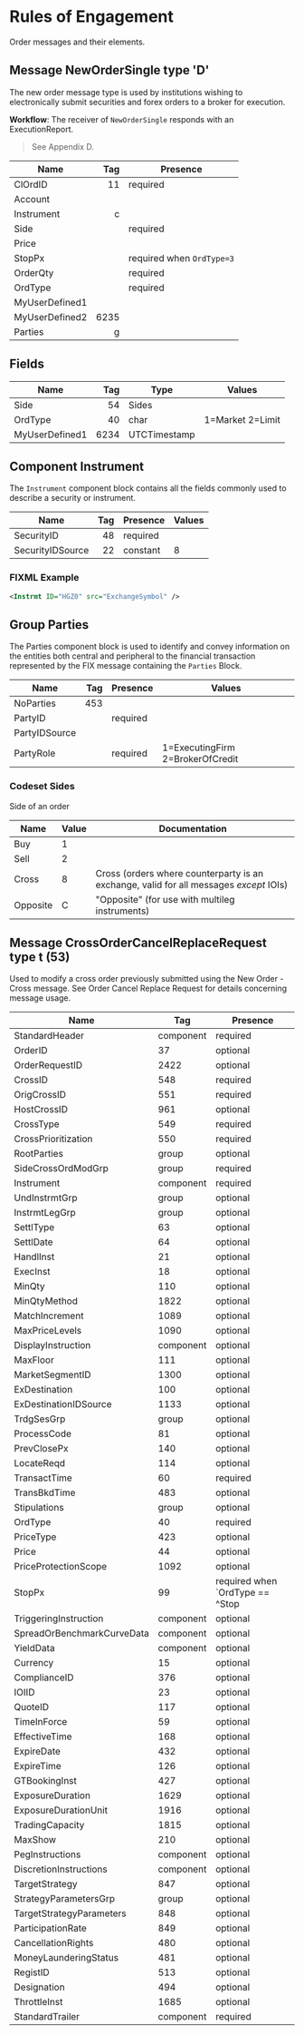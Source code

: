 # Rules of Engagement

Order messages and their elements.

## Message NewOrderSingle type 'D'

The new order message type is used by institutions wishing to electronically submit securities and forex orders to a broker for execution.

**Workflow**: The receiver of `NewOrderSingle` responds with an ExecutionReport.

> See Appendix D.

| Name           | Tag | Presence                |
| -------------- | --: | ----------------------- |
| ClOrdID        | 11  | required                |
| Account        |     |                         |
| Instrument     | c   |                         |
| Side           |     | required                |
| Price          |     |                         |
| StopPx         |     | required when `OrdType=3` |
| OrderQty       |     | required                |
| OrdType        |     | required                |
| MyUserDefined1 |     |                         |
| MyUserDefined2 | 6235|                         |	
| Parties        | g   |                         |

## Fields

| Name           | Tag | Type         |  Values                  |
|----------------|----:|--------------|--------------------------|
| Side           | 54  | Sides        |	                         |
| OrdType        | 40  | char         | 1=Market 2=Limit         |
| MyUserDefined1 | 6234| UTCTimestamp |	                         |

## Component Instrument 

The `Instrument` component block contains all the fields commonly used to describe a security or instrument.

| Name             | Tag | Presence  | Values 
|------------------|----:|-----------|--------
| SecurityID       | 48  | required  |        
| SecurityIDSource | 22  | constant  | 8      

### FIXML Example

```xml 
<Instrmt ID="HGZ0" src="ExchangeSymbol" />
```

## Group Parties 

The Parties component block is used to identify and convey information on the
entities both central and peripheral to the financial transaction represented
by the FIX message containing the `Parties` Block. 

| Name           | Tag | Presence  | Values |
|----------------|----:|-----------|--------|
| NoParties      | 453 |           |        |
| PartyID        |     | required  |        |
| PartyIDSource  |     |           |        |
| PartyRole      |     | required  | 1=ExecutingFirm 2=BrokerOfCredit 

### Codeset Sides 

Side of an order

| Name     | Value | Documentation |
|----------|-------|---------------|
| Buy      | 1     |               |
| Sell     | 2     |               |
| Cross    | 8     | Cross (orders where counterparty is an exchange, valid for all messages *except* IOIs) 
| Opposite | C     | "Opposite" (for use with multileg instruments) 

## Message CrossOrderCancelReplaceRequest type t (53)

Used to modify a cross order previously submitted using the New Order - Cross message. See Order Cancel Replace Request for details concerning message usage.

| Name                       | Tag       | Presence                                                 |
|----------------------------|-----------|----------------------------------------------------------|
| StandardHeader             | component | required                                                 |
| OrderID                    | 37        | optional                                                 |
| OrderRequestID             | 2422      | optional                                                 |
| CrossID                    | 548       | required                                                 |
| OrigCrossID                | 551       | required                                                 |
| HostCrossID                | 961       | optional                                                 |
| CrossType                  | 549       | required                                                 |
| CrossPrioritization        | 550       | required                                                 |
| RootParties                | group     | optional                                                 |
| SideCrossOrdModGrp         | group     | required                                                 |
| Instrument                 | component | required                                                 |
| UndInstrmtGrp              | group     | optional                                                 |
| InstrmtLegGrp              | group     | optional                                                 |
| SettlType                  | 63        | optional                                                 |
| SettlDate                  | 64        | optional                                                 |
| HandlInst                  | 21        | optional                                                 |
| ExecInst                   | 18        | optional                                                 |
| MinQty                     | 110       | optional                                                 |
| MinQtyMethod               | 1822      | optional                                                 |
| MatchIncrement             | 1089      | optional                                                 |
| MaxPriceLevels             | 1090      | optional                                                 |
| DisplayInstruction         | component | optional                                                 |
| MaxFloor                   | 111       | optional                                                 |
| MarketSegmentID            | 1300      | optional                                                 |
| ExDestination              | 100       | optional                                                 |
| ExDestinationIDSource      | 1133      | optional                                                 |
| TrdgSesGrp                 | group     | optional                                                 |
| ProcessCode                | 81        | optional                                                 |
| PrevClosePx                | 140       | optional                                                 |
| LocateReqd                 | 114       | optional                                                 |
| TransactTime               | 60        | required                                                 |
| TransBkdTime               | 483       | optional                                                 |
| Stipulations               | group     | optional                                                 |
| OrdType                    | 40        | required                                                 |
| PriceType                  | 423       | optional                                                 |
| Price                      | 44        | optional                                                 |
| PriceProtectionScope       | 1092      | optional                                                 |
| StopPx                     | 99        | required when `OrdType == ^Stop || OrdType == ^StopLimit` |
| TriggeringInstruction      | component | optional                                                 |
| SpreadOrBenchmarkCurveData | component | optional                                                 |
| YieldData                  | component | optional                                                 |
| Currency                   | 15        | optional                                                 |
| ComplianceID               | 376       | optional                                                 |
| IOIID                      | 23        | optional                                                 |
| QuoteID                    | 117       | optional                                                 |
| TimeInForce                | 59        | optional                                                 |
| EffectiveTime              | 168       | optional                                                 |
| ExpireDate                 | 432       | optional                                                 |
| ExpireTime                 | 126       | optional                                                 |
| GTBookingInst              | 427       | optional                                                 |
| ExposureDuration           | 1629      | optional                                                 |
| ExposureDurationUnit       | 1916      | optional                                                 |
| TradingCapacity            | 1815      | optional                                                 |
| MaxShow                    | 210       | optional                                                 |
| PegInstructions            | component | optional                                                 |
| DiscretionInstructions     | component | optional                                                 |
| TargetStrategy             | 847       | optional                                                 |
| StrategyParametersGrp      | group     | optional                                                 |
| TargetStrategyParameters   | 848       | optional                                                 |
| ParticipationRate          | 849       | optional                                                 |
| CancellationRights         | 480       | optional                                                 |
| MoneyLaunderingStatus      | 481       | optional                                                 |
| RegistID                   | 513       | optional                                                 |
| Designation                | 494       | optional                                                 |
| ThrottleInst               | 1685      | optional                                                 |
| StandardTrailer            | component | required                                                 |
